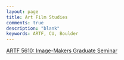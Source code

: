 ```yaml
---
layout: page
title: Art Film Studies
comments: true
description: "blank"
keywords: ARTF, CU, Boulder
---
```

<body>
<div><a href="../../courses/ARTF-5610">ARTF 5610: Image-Makers Graduate Seminar</a></div>
</body>
